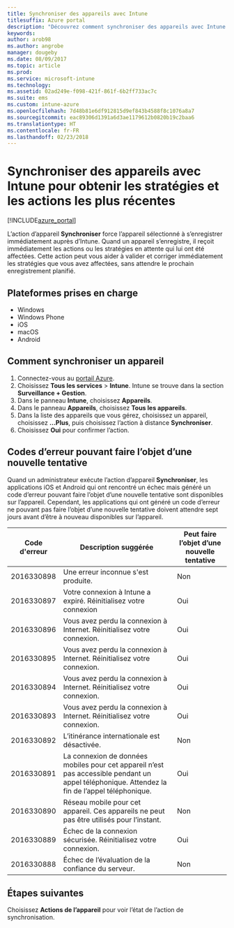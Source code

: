 ```yaml
---
title: Synchroniser des appareils avec Intune
titlesuffix: Azure portal
description: "Découvrez comment synchroniser des appareils avec Intune pour obtenir les stratégies et les actions les plus récentes."
keywords: 
author: arob98
ms.author: angrobe
manager: dougeby
ms.date: 08/09/2017
ms.topic: article
ms.prod: 
ms.service: microsoft-intune
ms.technology: 
ms.assetid: 02ad249e-f098-421f-861f-6b2ff733ac7c
ms.suite: ems
ms.custom: intune-azure
ms.openlocfilehash: 7d48b81e6df912815d9ef843b4588f8c1076a8a7
ms.sourcegitcommit: eac89306d1391a6d3ae1179612b0820b19c2baa6
ms.translationtype: HT
ms.contentlocale: fr-FR
ms.lasthandoff: 02/23/2018
---
```

# <a name="sync-devices-with-intune-to-get-the-latest-policies-and-actions"></a>Synchroniser des appareils avec Intune pour obtenir les stratégies et les actions les plus récentes


[!INCLUDE[azure_portal](./includes/azure_portal.md)]

L’action d’appareil **Synchroniser** force l’appareil sélectionné à s’enregistrer immédiatement auprès d’Intune. Quand un appareil s’enregistre, il reçoit immédiatement les actions ou les stratégies en attente qui lui ont été affectées.  Cette action peut vous aider à valider et corriger immédiatement les stratégies que vous avez affectées, sans attendre le prochain enregistrement planifié.

## <a name="supported-platforms"></a>Plateformes prises en charge

- Windows
- Windows Phone
- iOS
- macOS
- Android

## <a name="how-to-sync-a-device"></a>Comment synchroniser un appareil

1. Connectez-vous au [portail Azure](https://portal.azure.com).
2. Choisissez **Tous les services** > **Intune**. Intune se trouve dans la section **Surveillance + Gestion**.
3. Dans le panneau **Intune**, choisissez **Appareils**.
4. Dans le panneau **Appareils**, choisissez **Tous les appareils**.
5. Dans la liste des appareils que vous gérez, choisissez un appareil, choisissez **...Plus**, puis choisissez l’action à distance **Synchroniser**.
7. Choisissez **Oui** pour confirmer l’action.


## <a name="retriable-error-codes"></a>Codes d’erreur pouvant faire l’objet d’une nouvelle tentative

Quand un administrateur exécute l’action d’appareil **Synchroniser**, les applications iOS et Android qui ont rencontré un échec mais généré un code d’erreur pouvant faire l’objet d’une nouvelle tentative sont disponibles sur l’appareil. Cependant, les applications qui ont généré un code d’erreur ne pouvant pas faire l’objet d’une nouvelle tentative doivent attendre sept jours avant d’être à nouveau disponibles sur l’appareil.


| Code d'erreur  | Description suggérée                                                                                                                  | Peut faire l’objet d’une nouvelle tentative |
|-------------|----------------------------------------------------------------------------------------------------------------------------------------|-----------|
| 2016330898 | Une erreur inconnue s'est produite.                                                                                                             | Non        |
| 2016330897 | Votre connexion à Intune a expiré. Réinitialisez votre connexion                                                                             | Oui       |
| 2016330896 | Vous avez perdu la connexion à Internet. Réinitialisez votre connexion.                                                                            | Oui       |
| 2016330895 | Vous avez perdu la connexion à Internet. Réinitialisez votre connexion.                                                                            | Oui       |
| 2016330894 | Vous avez perdu la connexion à Internet. Réinitialisez votre connexion.                                                                            | Oui       |
| 2016330893 | Vous avez perdu la connexion à Internet. Réinitialisez votre connexion.                                                                            | Oui       |
| 2016330892 | L’itinérance internationale est désactivée.                                                                                                     | Non        |
| 2016330891 | La connexion de données mobiles pour cet appareil n’est pas accessible pendant un appel téléphonique. Attendez la fin de l’appel téléphonique. | Oui       |
| 2016330890 | Réseau mobile pour cet appareil. Ces appareils ne peut pas être utilisés pour l’instant.                                                   | Non        |
| 2016330889 | Échec de la connexion sécurisée. Réinitialisez votre connexion.                                                                                   | Oui       |
| 2016330888 | Échec de l’évaluation de la confiance du serveur.                                                                                                | Non        |

## <a name="next-steps"></a>Étapes suivantes

Choisissez **Actions de l’appareil** pour voir l’état de l’action de synchronisation. 
